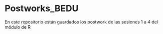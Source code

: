# Postworks_BEDU
En este repositorio están guardados los postwork de las sesiones 1 a 4 del módulo de R
